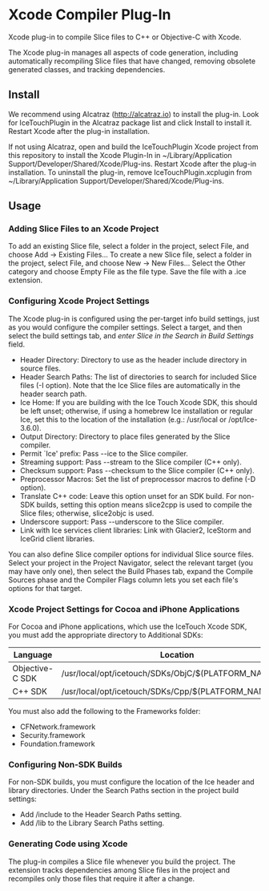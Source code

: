 # Xcode Compiler Plug-In
Xcode plug-in to compile Slice files to C++ or Objective-C with Xcode.

The Xcode plug-in manages all aspects of code generation, including automatically recompiling Slice files that have changed, removing obsolete generated classes, and tracking dependencies.

## Install

We recommend using Alcatraz (http://alcatraz.io) to install the plug-in. Look for IceTouchPlugin in the Alcatraz package list and click Install to install it. Restart Xcode after the plug-in installation.

If not using Alcatraz, open and build the IceTouchPlugin Xcode project from this repository to install the Xcode Plugin-In in ~/Library/Application Support/Developer/Shared/Xcode/Plug-ins. Restart Xcode after the plug-in installation. To uninstall the plug-in, remove IceTouchPlugin.xcplugin from ~/Library/Application Support/Developer/Shared/Xcode/Plug-ins.

## Usage

### Adding Slice Files to an Xcode Project

To add an existing Slice file, select a folder in the project, select File, and choose Add -> Existing Files...
To create a new Slice file, select a folder in the project, select File, and choose New -> New Files... Select the Other category and choose Empty File as the file type. Save the file with a .ice extension.

### Configuring Xcode Project Settings

The Xcode plug-in is configured using the per-target info build settings, just as you would configure the compiler settings. Select a target, and then select the build settings tab, and *enter Slice in the Search in Build Settings* field.

* Header Directory: Directory to use as the header include directory in source files.
* Header Search Paths: The list of directories to search for included Slice files (-I option). Note that the Ice Slice files are automatically in the header search path.
* Ice Home: If you are building with the Ice Touch Xcode SDK, this should be left unset; otherwise, if using a homebrew  Ice installation or regular Ice, set this to the location of the installation (e.g.: /usr/local or /opt/Ice-3.6.0).
* Output Directory: Directory to place files generated by the Slice compiler.
* Permit `Ice' prefix: Pass --ice to the Slice compiler.
* Streaming support: Pass --stream to the Slice compiler (C++ only).
* Checksum support: Pass --checksum to the Slice compiler (C++ only).
* Preprocessor Macros: Set the list of preprocessor macros to define (-D option).
* Translate C++ code: Leave this option unset for an SDK build. For non-SDK builds, setting this option means slice2cpp is used to compile the Slice files; otherwise, slice2objc is used.
* Underscore support: Pass --underscore to the Slice compiler.
* Link with Ice services client libraries: Link with Glacier2, IceStorm and IceGrid client libraries.

You can also define Slice compiler options for individual Slice source files. Select your project in the Project Navigator, select the relevant target (you may have only one), then select the Build Phases tab, expand the Compile Sources phase and the Compiler Flags column lets you set each file's options for that target.

### Xcode Project Settings for Cocoa and iPhone Applications

For Cocoa and iPhone applications, which use the IceTouch Xcode SDK, you must add the appropriate directory to Additional SDKs:

| Language        | Location                                               |
 -----------------| -------------------------------------------------------
| Objective-C SDK | /usr/local/opt/icetouch/SDKs/ObjC/$(PLATFORM_NAME).sdk |
| C++ SDK         | /usr/local/opt/icetouch/SDKs/Cpp/$(PLATFORM_NAME).sdk  |

You must also add the following to the Frameworks folder:
* CFNetwork.framework
* Security.framework
* Foundation.framework

### Configuring Non-SDK Builds

For non-SDK builds, you must configure the location of the Ice header and library directories. Under the Search Paths section in the project build settings:
* Add <Ice installation>/include to the Header Search Paths setting.
* Add <Ice installation>/lib to the Library Search Paths setting.

### Generating Code using Xcode

The plug-in compiles a Slice file whenever you build the project. The extension tracks dependencies among Slice files in the project and recompiles only those files that require it after a change.
